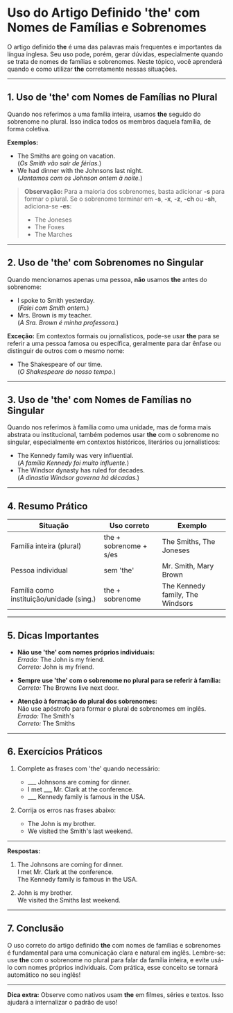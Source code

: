 # Uso do Artigo Definido 'the' com Nomes de Famílias e Sobrenomes

O artigo definido **the** é uma das palavras mais frequentes e importantes da língua inglesa. Seu uso pode, porém, gerar dúvidas, especialmente quando se trata de nomes de famílias e sobrenomes. Neste tópico, você aprenderá quando e como utilizar **the** corretamente nessas situações.

---

## 1. **Uso de 'the' com Nomes de Famílias no Plural**

Quando nos referimos a uma família inteira, usamos **the** seguido do sobrenome no plural. Isso indica todos os membros daquela família, de forma coletiva.

**Exemplos:**
- The Smiths are going on vacation.  
  (*Os Smith vão sair de férias.*)
- We had dinner with the Johnsons last night.  
  (*Jantamos com os Johnson ontem à noite.*)

> **Observação:** Para a maioria dos sobrenomes, basta adicionar **-s** para formar o plural. Se o sobrenome terminar em **-s**, **-x**, **-z**, **-ch** ou **-sh**, adiciona-se **-es**:
> - The Joneses
> - The Foxes
> - The Marches

---

## 2. **Uso de 'the' com Sobrenomes no Singular**

Quando mencionamos apenas uma pessoa, **não** usamos **the** antes do sobrenome:

- I spoke to Smith yesterday.  
  (*Falei com Smith ontem.*)
- Mrs. Brown is my teacher.  
  (*A Sra. Brown é minha professora.*)

**Exceção:** Em contextos formais ou jornalísticos, pode-se usar **the** para se referir a uma pessoa famosa ou específica, geralmente para dar ênfase ou distinguir de outros com o mesmo nome:
- The Shakespeare of our time.  
  (*O Shakespeare do nosso tempo.*)

---

## 3. **Uso de 'the' com Nomes de Famílias no Singular**

Quando nos referimos à família como uma unidade, mas de forma mais abstrata ou institucional, também podemos usar **the** com o sobrenome no singular, especialmente em contextos históricos, literários ou jornalísticos:

- The Kennedy family was very influential.  
  (*A família Kennedy foi muito influente.*)
- The Windsor dynasty has ruled for decades.  
  (*A dinastia Windsor governa há décadas.*)

---

## 4. **Resumo Prático**

| Situação                                 | Uso correto           | Exemplo                        |
|------------------------------------------|-----------------------|--------------------------------|
| Família inteira (plural)                 | the + sobrenome + s/es| The Smiths, The Joneses        |
| Pessoa individual                        | sem 'the'             | Mr. Smith, Mary Brown          |
| Família como instituição/unidade (sing.) | the + sobrenome       | The Kennedy family, The Windsors|

---

## 5. **Dicas Importantes**

- **Não use 'the' com nomes próprios individuais:**  
  *Errado:* The John is my friend.  
  *Correto:* John is my friend.

- **Sempre use 'the' com o sobrenome no plural para se referir à família:**  
  *Correto:* The Browns live next door.

- **Atenção à formação do plural dos sobrenomes:**  
  Não use apóstrofo para formar o plural de sobrenomes em inglês.  
  *Errado:* The Smith's  
  *Correto:* The Smiths

---

## 6. **Exercícios Práticos**

1. Complete as frases com 'the' quando necessário:
   - ___ Johnsons are coming for dinner.
   - I met ___ Mr. Clark at the conference.
   - ___ Kennedy family is famous in the USA.

2. Corrija os erros nas frases abaixo:
   - The John is my brother.
   - We visited the Smith's last weekend.

---

**Respostas:**
1. The Johnsons are coming for dinner.  
   I met Mr. Clark at the conference.  
   The Kennedy family is famous in the USA.

2. John is my brother.  
   We visited the Smiths last weekend.

---

## 7. **Conclusão**

O uso correto do artigo definido **the** com nomes de famílias e sobrenomes é fundamental para uma comunicação clara e natural em inglês. Lembre-se: use **the** com o sobrenome no plural para falar da família inteira, e evite usá-lo com nomes próprios individuais. Com prática, esse conceito se tornará automático no seu inglês!

---

**Dica extra:** Observe como nativos usam **the** em filmes, séries e textos. Isso ajudará a internalizar o padrão de uso!